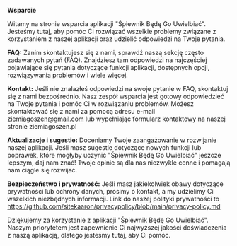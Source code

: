 **Wsparcie**

Witamy na stronie wsparcia aplikacji "Śpiewnik Będę Go Uwielbiać". Jesteśmy tutaj, aby pomóc Ci rozwiązać wszelkie problemy związane z korzystaniem z naszej aplikacji oraz udzielić odpowiedzi na Twoje pytania.

**FAQ:**
Zanim skontaktujesz się z nami, sprawdź naszą sekcję często zadawanych pytań (FAQ). Znajdziesz tam odpowiedzi na najczęściej pojawiające się pytania dotyczące funkcji aplikacji, dostępnych opcji, rozwiązywania problemów i wiele więcej.

**Kontakt:**
Jeśli nie znalazłeś odpowiedzi na swoje pytanie w FAQ, skontaktuj się z nami bezpośrednio. Nasz zespół wsparcia jest gotowy odpowiedzieć na Twoje pytania i pomóc Ci w rozwiązaniu problemów. Możesz skontaktować się z nami za pomocą adresu e-mail ziemiagoszen@gmail.com lub wypełniając formularz kontaktowy na naszej stronie ziemiagoszen.pl

**Aktualizacje i sugestie:**
Doceniamy Twoje zaangażowanie w rozwijanie naszej aplikacji. Jeśli masz sugestie dotyczące nowych funkcji lub poprawek, które mogłyby uczynić "Śpiewnik Będę Go Uwielbiać" jeszcze lepszym, daj nam znać! Twoje opinie są dla nas niezwykle cenne i pomagają nam ciągle się rozwijać.

**Bezpieczeństwo i prywatność:**
Jeśli masz jakiekolwiek obawy dotyczące prywatności lub ochrony danych, prosimy o kontakt, a my udzielimy Ci wszelkich niezbędnych informacji. Link do naszej polityki prywatności to https://github.com/sitekaaron/privacypolicy/blob/main/privacy-policy.md

Dziękujemy za korzystanie z aplikacji "Śpiewnik Będę Go Uwielbiać". Naszym priorytetem jest zapewnienie Ci najwyższej jakości doświadczenia z naszą aplikacją, dlatego jesteśmy tutaj, aby Ci pomóc.
